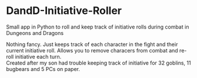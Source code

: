 # DandD-Initiative-Roller
Small app in Python to roll and keep track of initiative rolls during combat in Dungeons and Dragons

Nothing fancy. Just keeps track of each character in the fight and their current initiative roll. Allows you to remove characers from combat and re-roll initiative each turn.
<br>
Created after my son had trouble keeping track of initiative for 32 goblins, 11 bugbears and 5 PCs on paper.
